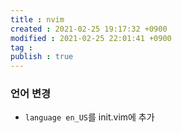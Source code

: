 ```yaml
---
title : nvim
created : 2021-02-25 19:17:32 +0900
modified : 2021-02-25 22:01:41 +0900
tag : 
publish : true
---
```

### 언어 변경
-  `language en_US`를 init.vim에 추가
